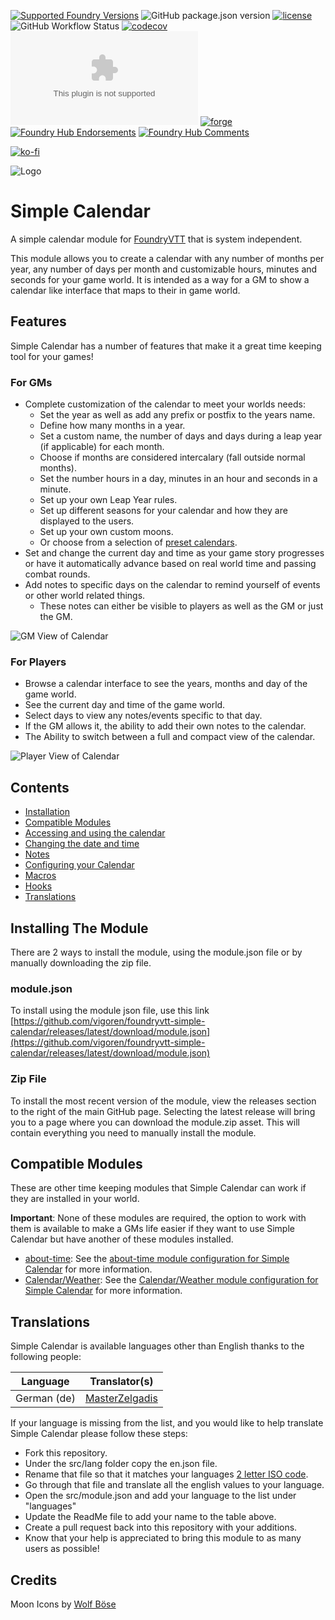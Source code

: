 [![Supported Foundry Versions](https://img.shields.io/endpoint?url=https://foundryshields.com/version?url=https://github.com/vigoren/foundryvtt-simple-calendar/releases/latest/download/module.json)](https://foundryvtt.com/releases/)
![GitHub package.json version](https://img.shields.io/github/package-json/v/vigoren/foundryvtt-simple-calendar)
[![license](https://img.shields.io/badge/license-MIT-blue)](https://github.com/vigoren/foundryvtt-simple-calendar/blob/main/LICENSE)
![GitHub Workflow Status](https://img.shields.io/github/workflow/status/vigoren/foundryvtt-simple-calendar/Node.js%20CI)
[![codecov](https://codecov.io/gh/vigoren/foundryvtt-simple-calendar/branch/main/graph/badge.svg?token=43TJ117WP1)](https://codecov.io/gh/vigoren/foundryvtt-simple-calendar)
[![GitHub release (latest by date)](https://img.shields.io/github/downloads/vigoren/foundryvtt-simple-calendar/latest/module.zip)](https://github.com/vigoren/foundryvtt-simple-calendar/releases/latest)
[![forge](https://img.shields.io/badge/dynamic/json?label=Forge%20Installs&query=package.installs&suffix=%&url=https://forge-vtt.com/api/bazaar/package/foundryvtt-simple-calendar&colorB=3d8b41)](https://forge-vtt.com/bazaar#package=foundryvtt-simple-calendar)
[![Foundry Hub Endorsements](https://img.shields.io/endpoint?logoColor=white&url=https://www.foundryvtt-hub.com/wp-json/hubapi/v1/package/foundryvtt-simple-calendar/shield/endorsements)](https://www.foundryvtt-hub.com/package/foundryvtt-simple-calendar/)
[![Foundry Hub Comments](https://img.shields.io/endpoint?logoColor=white&url=https://www.foundryvtt-hub.com/wp-json/hubapi/v1/package/foundryvtt-simple-calendar/shield/comments)](https://www.foundryvtt-hub.com/package/foundryvtt-simple-calendar/)

[![ko-fi](https://img.shields.io/badge/%20-Support%20me%20on%20Ko--fi-%23FF5E5B?style=flat&logo=ko-fi&logoColor=white)](https://ko-fi.com/A0A546HOX)

![Logo](https://raw.githubusercontent.com/vigoren/foundryvtt-simple-calendar/main/docs/images/logo.png)


# Simple Calendar

A simple calendar module for [FoundryVTT](https://foundryvtt.com/) that is system independent. 

This module allows you to create a calendar with any number of months per year, any number of days per month and customizable hours, minutes and seconds for your game world.
It is intended as a way for a GM to show a calendar like interface that maps to their in game world.

## Features
 Simple Calendar has a number of features that make it a great time keeping tool for your games!

### For GMs
* Complete customization of the calendar to meet your worlds needs:
  * Set the year as well as add any prefix or postfix to the years name.
  * Define how many months in a year.
  * Set a custom name, the number of days and days during a leap year (if applicable) for each month.
  * Choose if months are considered intercalary (fall outside normal months).
  * Set the number hours in a day, minutes in an hour and seconds in a minute.  
  * Set up your own Leap Year rules.
  * Set up different seasons for your calendar and how they are displayed to the users.
  * Set up your own custom moons.
  * Or choose from a selection of [preset calendars](./docs/Configuration.md#predefined-calendars).
* Set and change the current day and time as your game story progresses or have it automatically advance based on real world time and passing combat rounds.
* Add notes to specific days on the calendar to remind yourself of events or other world related things.
  * These notes can either be visible to players as well as the GM or just the GM.

![GM View of Calendar](https://raw.githubusercontent.com/vigoren/foundryvtt-simple-calendar/main/docs/images/gm-screenshot-1.png)

### For Players

* Browse a calendar interface to see the years, months and day of the game world.
* See the current day and time of the game world.
* Select days to view any notes/events specific to that day.
* If the GM allows it, the ability to add their own notes to the calendar.
* The Ability to switch between a full and compact view of the calendar.

![Player View of Calendar](https://raw.githubusercontent.com/vigoren/foundryvtt-simple-calendar/main/docs/images/player.gif)

## Contents

- [Installation](#installing-the-module)
- [Compatible Modules](#compatible-modules)
- [Accessing and using the calendar](./docs/UsingTheCalendar.md)
- [Changing the date and time](./docs/UpdatingDateTime.md)
- [Notes](./docs/Notes.md)
- [Configuring your Calendar](./docs/Configuration.md)
- [Macros](./docs/Macros.md)
- [Hooks](./docs/Hooks.md)
- [Translations](#translations)

## Installing The Module

There are 2 ways to install the module, using the module.json file or by manually downloading the zip file.

### module.json

To install using the module json file, use this link [https://github.com/vigoren/foundryvtt-simple-calendar/releases/latest/download/module.json](https://github.com/vigoren/foundryvtt-simple-calendar/releases/latest/download/module.json)

### Zip File

To install the most recent version of the module, view the releases section to the right of the main GitHub page. 
Selecting the latest release will bring you to a page where you can download the module.zip asset. This will contain everything you need to manually install the module.

## Compatible Modules
These are other time keeping modules that Simple Calendar can work if they are installed in your world.

**Important**: None of these modules are required, the option to work with them is available to make a GMs life easier if they want to use Simple Calendar but have another of these modules installed.

- [about-time](https://foundryvtt.com/packages/about-time): See the [about-time module configuration for Simple Calendar](./docs/Configuration.md#about-time) for more information.
- [Calendar/Weather](https://foundryvtt.com/packages/calendar-weather): See the [Calendar/Weather module configuration for Simple Calendar](./docs/Configuration.md#calendarweather) for more information.

## Translations

Simple Calendar is available languages other than English thanks to the following people:

Language|Translator(s)
--------|----------
German (de)|[MasterZelgadis](https://github.com/MasterZelgadis)


If your language is missing from the list, and you would like to help translate Simple Calendar please follow these steps:

- Fork this repository.
- Under the src/lang folder copy the en.json file.
- Rename that file so that it matches your languages [2 letter ISO code](https://en.wikipedia.org/wiki/List_of_ISO_639-1_codes).
- Go through that file and translate all the english values to your language.
- Open the src/module.json and add your language to the list under "languages"
- Update the ReadMe file to add your name to the table above.
- Create a pull request back into this repository with your additions.
- Know that your help is appreciated to bring this module to as many users as possible!

## Credits

Moon Icons by [Wolf Böse](https://thenounproject.com/neuedeutsche/)
